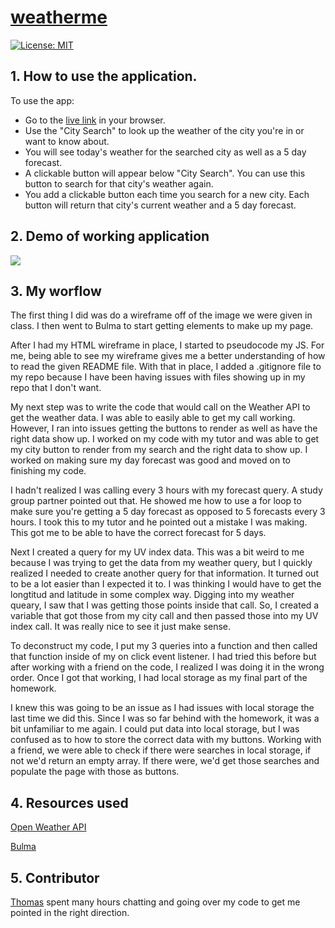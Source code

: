 # [weatherme](https://jjhphoto.github.io/weatherme/)

[![License: MIT](https://img.shields.io/badge/License-MIT-yellow.svg)](https://opensource.org/licenses/MIT)

## 1. How to use the application.

To use the app:

- Go to the [live link](https://jjhphoto.github.io/weatherme/) in your browser.
- Use the "City Search" to look up the weather of the city you're in or want to know about.
- You will see today's weather for the searched city as well as a 5 day forecast.
- A clickable button will appear below "City Search". You can use this button to search for that city's weather again.
- You add a clickable button each time you search for a new city. Each button will return that city's current weather and a 5 day forecast.

## 2. Demo of working application

![](weatherAPPDemo.gif)

## 3. My worflow

The first thing I did was do a wireframe off of the image we were given in class. I then went to Bulma to start getting elements to make up my page.

After I had my HTML wireframe in place, I started to pseudocode my JS. For me, being able to see my wireframe gives me a better understanding of how to read the given README file. With that in place, I added a .gitignore file to my repo because I have been having issues with files showing up in my repo that I don't want.

My next step was to write the code that would call on the Weather API to get the weather data. I was able to easily able to get my call working. However, I ran into issues getting the buttons to render as well as have the right data show up. I worked on my code with my tutor and was able to get my city button to render from my search and the right data to show up. I worked on making sure my day forecast was good and moved on to finishing my code.

I hadn't realized I was calling every 3 hours with my forecast query. A study group partner pointed out that. He showed me how to use a for loop to make sure you're getting a 5 day forecast as opposed to 5 forecasts every 3 hours. I took this to my tutor and he pointed out a mistake I was making. This got me to be able to have the correct forecast for 5 days.

Next I created a query for my UV index data. This was a bit weird to me because I was trying to get the data from my weather query, but I quickly realized I needed to create another query for that information. It turned out to be a lot easier than I expected it to. I was thinking I would have to get the longtitud and latitude in some complex way. Digging into my weather queary, I saw that I was getting those points inside that call. So, I created a variable that got those from my city call and then passed those into my UV index call. It was really nice to see it just make sense.

To deconstruct my code, I put my 3 queries into a function and then called that function inside of my on click event listener. I had tried this before but after working with a friend on the code, I realized I was doing it in the wrong order. Once I got that working, I had local storage as my final part of the homework.

I knew this was going to be an issue as I had issues with local storage the last time we did this. Since I was so far behind with the homework, it was a bit unfamiliar to me again. I could put data into local storage, but I was confused as to how to store the correct data with my buttons. Working with a friend, we were able to check if there were searches in local storage, if not we'd return an empty array. If there were, we'd get those searches and populate the page with those as buttons.

## 4. Resources used

[Open Weather API](https://openweathermap.org/)

[Bulma](https://bulma.io/)

## 5. Contributor

[Thomas](https://github.com/Tskading) spent many hours chatting and going over my code to get me pointed in the right direction.
